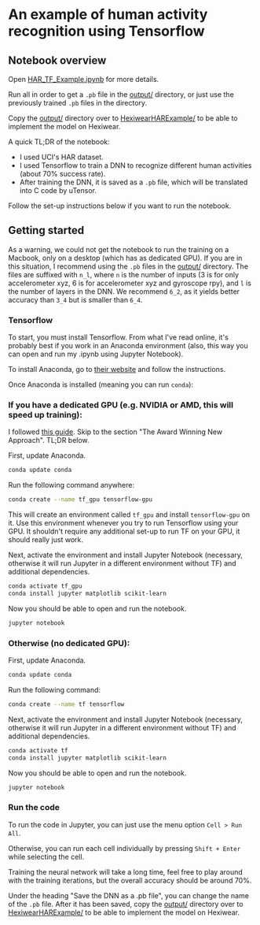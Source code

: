 # An example of human activity recognition using Tensorflow

## Notebook overview

Open [HAR_TF_Example.ipynb] for more details.

Run all in order to get a `.pb` file in the [output/] directory, or just use the previously trained `.pb` files in the directory.

Copy the [output/] directory over to [HexiwearHARExample/] to be able to implement the model on Hexiwear.

A quick TL;DR of the notebook:

  - I used UCI's HAR dataset.
  - I used Tensorflow to train a DNN to recognize different human activities (about 70% success rate).
  - After training the DNN, it is saved as a `.pb` file, which will be translated into C code by uTensor.

Follow the set-up instructions below if you want to run the notebook.

## Getting started

As a warning, we could not get the notebook to run the training on a Macbook, only on a desktop (which has as dedicated GPU). If you are in this situation, I recommend using the `.pb` files in the [output/] directory. The files are suffixed with `n_l`, where `n` is the number of inputs (3 is for only accelerometer xyz, 6 is for accelerometer xyz and gyroscope rpy), and `l` is the number of layers in the DNN. We recommend `6_2`, as it yields better accuracy than `3_4` but is smaller than `6_4`.

### Tensorflow

To start, you must install Tensorflow. From what I've read online, it's probably best if you work in an Anaconda environment (also, this way you can open and run my .ipynb using Jupyter Notebook).

To install Anaconda, go to [their website][Anaconda] and follow the instructions.

Once Anaconda is installed (meaning you can run `conda`):

### If you have a dedicated GPU (e.g. NVIDIA or AMD, this will speed up training):

I followed [this guide][TF-GPU]. Skip to the section "The Award Winning New Approach". TL;DR below.

First, update Anaconda.
```sh
conda update conda
```

Run the following command anywhere:
```sh
conda create --name tf_gpu tensorflow-gpu 
```
This will create an environment called `tf_gpu` and install `tensorflow-gpu` on it. Use this environment whenever you try to run Tensorflow using your GPU. It shouldn't require any additional set-up to run TF on your GPU, it should really just work.

Next, activate the environment and install Jupyter Notebook (necessary, otherwise it will run Jupyter in a different environment without TF) and additional dependencies.
```sh
conda activate tf_gpu
conda install jupyter matplotlib scikit-learn
```

Now you should be able to open and run the notebook.
```sh
jupyter notebook
```

### Otherwise (no dedicated GPU):

First, update Anaconda.
```sh
conda update conda
```

Run the following command:
```sh
conda create --name tf tensorflow 
```

Next, activate the environment and install Jupyter Notebook (necessary, otherwise it will run Jupyter in a different environment without TF) and additional dependencies.
```sh
conda activate tf
conda install jupyter matplotlib scikit-learn
```

Now you should be able to open and run the notebook.
```sh
jupyter notebook
```

### Run the code

To run the code in Jupyter, you can just use the menu option `Cell > Run All`.

Otherwise, you can run each cell individually by pressing `Shift + Enter` while selecting the cell.

Training the neural network will take a long time, feel free to play around with the training iterations, but the overall accuracy should be around 70%. 

Under the heading "Save the DNN as a .pb file", you can change the name of the `.pb` file. After it has been saved, copy the [output/] directory over to [HexiwearHARExample/] to be able to implement the model on Hexiwear.

[//]: # (These are reference links used in the body of this note and get stripped out when the markdown processor does its job. There is no need to format nicely because it shouldn't be seen. Thanks SO - http://stackoverflow.com/questions/4823468/store-comments-in-markdown-syntax)

   [Anaconda]: <https://www.anaconda.com/distribution/>
   [TF-GPU]: <https://towardsdatascience.com/tensorflow-gpu-installation-made-easy-use-conda-instead-of-pip-52e5249374bc>
   [HAR_TF_Example.ipynb]: <https://github.com/hisroar/NNonHexiwear/blob/master/HAR_TF_Example/HAR_TF_Example.ipynb>
   [output/]: <https://github.com/hisroar/NNonHexiwear/tree/master/HAR_TF_Example/output>
   [HexiwearHARExample/]: <https://github.com/hisroar/NNonHexiwear/tree/master/HexiwearHARExample>
